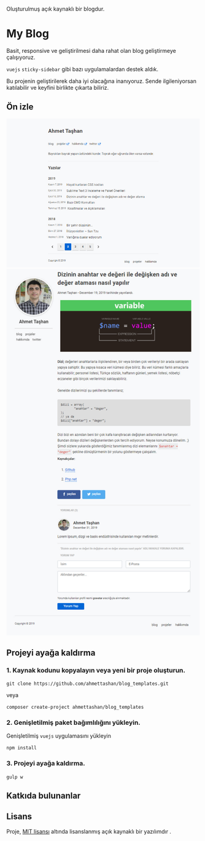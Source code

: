  Oluşturulmuş açık kaynaklı bir blogdur.

# My Blog

Basit, responsive ve geliştirilmesi daha rahat olan blog geliştirmeye çalışıyoruz. 

`vuejs` `sticky-sidebar` gibi bazı uygulamalardan destek aldık.

Bu projenin geliştirilerek daha iyi olacağına inanıyoruz. Sende ilgileniyorsan katılabilir ve keyfini birlikte çıkarta biliriz.

## Ön izle

![](https://raw.githubusercontent.com/ahmettashan/blog_templates/master/screenshot/screenshot-1.jpg)
![](https://raw.githubusercontent.com/ahmettashan/blog_templates/master/screenshot/screenshot-2.jpg)

## Projeyi ayağa kaldırma

### 1. Kaynak kodunu kopyalayın veya yeni bir proje oluşturun.

 ```
 git clone https://github.com/ahmettashan/blog_templates.git
 ```

veya

```
composer create-project ahmettashan/blog_templates
```

### 2. Genişletilmiş paket bağımlılığını yükleyin.

Genişletilmiş `vuejs` uygulamasını yükleyin

```
npm install
```

### 3. Projeyi ayağa kaldırma.

```
gulp w
```

## Katkıda bulunanlar


## Lisans

 Proje, [MIT lisansı](http://opensource.org/licenses/MIT) altında lisanslanmış açık kaynaklı bir yazılımdır . 